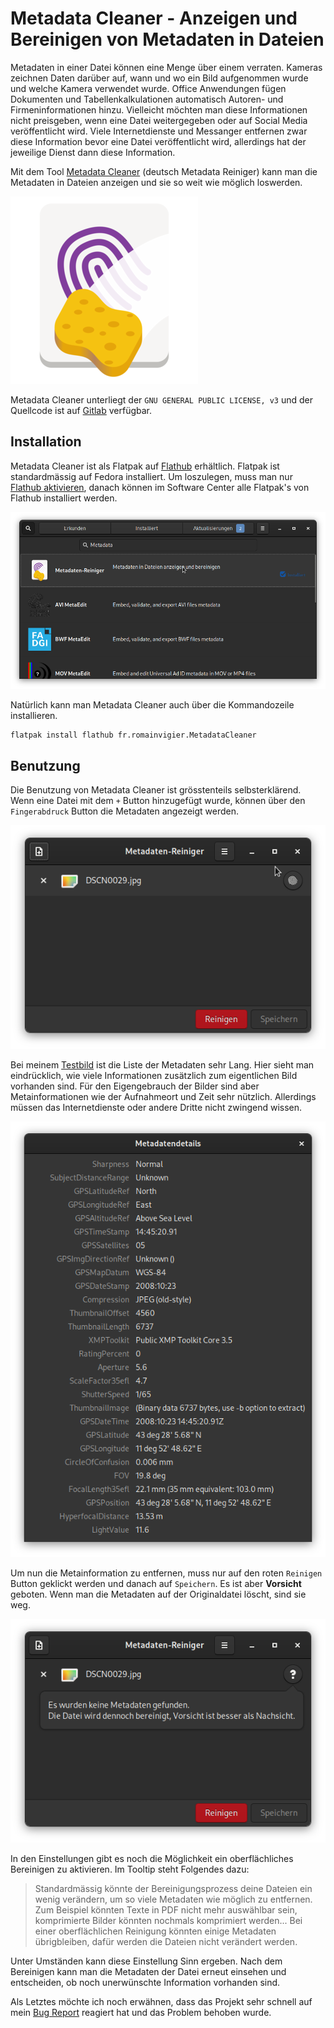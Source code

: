 # Metadata Cleaner - Anzeigen und Bereinigen von Metadaten in Dateien

Metadaten in einer Datei können eine Menge über einem verraten. Kameras zeichnen Daten darüber auf, wann und wo ein Bild aufgenommen wurde und welche Kamera verwendet wurde. Office Anwendungen fügen Dokumenten und Tabellenkalkulationen automatisch Autoren- und Firmeninformationen hinzu. Vielleicht möchten man diese Informationen nicht preisgeben, wenn eine Datei weitergegeben oder auf Social Media veröffentlicht wird. Viele Internetdienste und Messanger entfernen zwar diese Information bevor eine Datei veröffentlicht wird, allerdings hat der jeweilige Dienst dann diese Information.

Mit dem Tool [Metadata Cleaner](https://gitlab.com/rmnvgr/metadata-cleaner) (deutsch Metadata Reiniger) kann man die Metadaten in Dateien anzeigen und sie so weit wie möglich loswerden.

![](icon.png)

Metadata Cleaner unterliegt der `GNU GENERAL PUBLIC LICENSE, v3` und der Quellcode ist auf [Gitlab](https://gitlab.com/rmnvgr/metadata-cleaner/-/tree/master) verfügbar.

## Installation
Metadata Cleaner ist als Flatpak auf [Flathub](https://flathub.org/apps/details/fr.romainvigier.MetadataCleaner) erhältlich. 
Flatpak ist standardmässig auf Fedora installiert. Um loszulegen, muss man nur [Flathub aktivieren](https://flatpak.org/setup/), danach können im Software Center alle Flatpak's von Flathub installiert werden.

![](install.png)

Natürlich kann man Metadata Cleaner auch über die Kommandozeile installieren.
```
flatpak install flathub fr.romainvigier.MetadataCleaner
```

## Benutzung
Die Benutzung von Metadata Cleaner ist grösstenteils selbsterklärend. Wenn eine Datei mit dem `+` Button hinzugefügt wurde, können über den `Fingerabdruck` Button die Metadaten angezeigt werden.

![](use1.png)

Bei meinem [Testbild](https://github.com/ianare/exif-samples/blob/master/jpg/gps/DSCN0029.jpg) ist die Liste der Metadaten sehr Lang. Hier sieht man eindrücklich, wie viele Informationen zusätzlich zum eigentlichen Bild vorhanden sind. Für den Eigengebrauch der Bilder sind aber Metainformationen wie der Aufnahmeort und Zeit sehr nützlich. Allerdings müssen das Internetdienste oder andere Dritte nicht zwingend wissen.

![](use2.png)

Um nun die Metainformation zu entfernen, muss nur auf den roten `Reinigen` Button geklickt werden und danach auf `Speichern`. Es ist aber **Vorsicht** geboten. Wenn man die Metadaten auf der Originaldatei löscht, sind sie weg.

![](use3.png)

In den Einstellungen gibt es noch die Möglichkeit ein oberflächliches Bereinigen zu aktivieren. Im Tooltip steht Folgendes dazu:

>Standardmässig könnte der Bereinigungsprozess deine Dateien ein wenig verändern, um so viele Metadaten wie möglich zu entfernen. Zum Beispiel könnten Texte in PDF nicht mehr auswählbar sein, komprimierte Bilder könnten nochmals komprimiert werden... Bei einer oberflächlichen Reinigung könnten einige Metadaten übrigbleiben, dafür werden die Dateien nicht verändert werden.

Unter Umständen kann diese Einstellung Sinn ergeben. Nach dem Bereinigen kann man die Metadaten der Datei erneut einsehen und entscheiden, ob noch unerwünschte Information vorhanden sind.

Als Letztes möchte ich noch erwähnen, dass das Projekt sehr schnell auf mein [Bug Report](https://gitlab.com/rmnvgr/metadata-cleaner/-/issues/5) reagiert hat und das Problem behoben wurde.